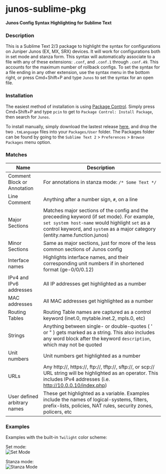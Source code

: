 junos-sublime-pkg
=================

**Junos Config Syntax Highlighting for Sublime Text**  

### Description  
This is a Sublime Text 2/3 package to highlight the syntax for configurations on Juniper Junos (EX, MX, SRX) devices. It will work for configurations both in set mode and stanza form.  This syntax will automatically associate to a file with any of these extensions: `.conf`, and `.conf.1` through `.conf.49`. This accounts for the maximum number of rollback configs. To set the syntax for a file ending in any other extension, use the syntax menu in the bottom right, or press Cmd+Shift+P and type `Junos` to set the syntax for an open file.

### Installation
The easiest method of installation is using [Package Control](https://sublime.wbond.net/installation). Simply press Cmd+Shift+P and type `pcin` to get to `Package Control: Install Package`, then search for `Junos`.  

To install manually, simply download the lastest release [here](https://github.com/nprintz/junos-sublime-pkg/releases/latest), and drop the two `.tmLanguage` files into your `Packages/User` folder. The Packages folder can be found by going to the `Sublime Text 2` > `Preferences` > `Browse Packages` menu option. 

### Matches  
Name  | Description  
------|------------  
Comment Block or Annotation | For annotations in stanza mode: `/* Some Text */`  
Line Comment | Anything after a number sign, `#`, on a line  
Major Sections | Matches major sections of the config and the preceeding keyword (if set mode). For example, `set system host-name` would highlight `set` as a control keyword, and `system` as a major category (entity.name.function.junos)  
Minor Sections | Same as major sections, just for more of the less common sections of Junos config  
Interface names | Highlights interface names, and their corresponding unit numbers if in shortened format (ge-0/0/0.12)  
IPv4 and IPv6 addresses | All IP addresses get highlighted as a number  
MAC addresses | All MAC addresses get highlighted as a number  
Routing Tables | Routing Table names are captured as a control keyword (inet.0, mytable.inet.2, mpls.0, etc)  
Strings | Anything between single- or double-quotes ( ' or " ) gets marked as a string. This also includes any word block after the keyword `description`, which may not be quoted  
Unit numbers | Unit numbers get highlighted as a number  
URLs | Any http://, https://, ftp://, tftp://, sftp://, or scp:// URL string will be highlighted as an operator. This includes IPv4 addresses (i.e. http://10.0.0.10/index.php)  
User defined arbitrary names | These get highlighted as a variable. Examples include the names of logical-systems, filters, prefix-lists, policies, NAT rules, security zones, policers, etc  

### Examples  
Examples with the built-in `Twilight` color scheme:

Set mode:  
![Set Mode](https://cloud.githubusercontent.com/assets/7231007/3803665/5fb3e326-1c1d-11e4-80fd-9b222f8a1abf.png)

Stanza mode:  
![Stanza Mode](https://cloud.githubusercontent.com/assets/7231007/3803687/81b640e0-1c1d-11e4-9dd6-f228e4c4275d.png)
